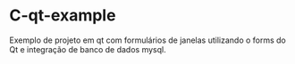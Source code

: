# C-qt-example
Exemplo de projeto em qt com formulários de janelas utilizando o forms do Qt e integração de banco de dados mysql.
